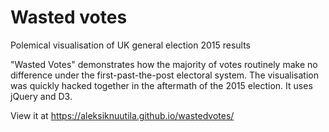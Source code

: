 # Wasted votes
Polemical visualisation of UK general election 2015 results

"Wasted Votes" demonstrates how the majority of votes routinely make no difference under the first-past-the-post electoral system. The visualisation was quickly hacked together in the aftermath of the 2015 election. It uses jQuery and D3.

View it at https://aleksiknuutila.github.io/wastedvotes/
